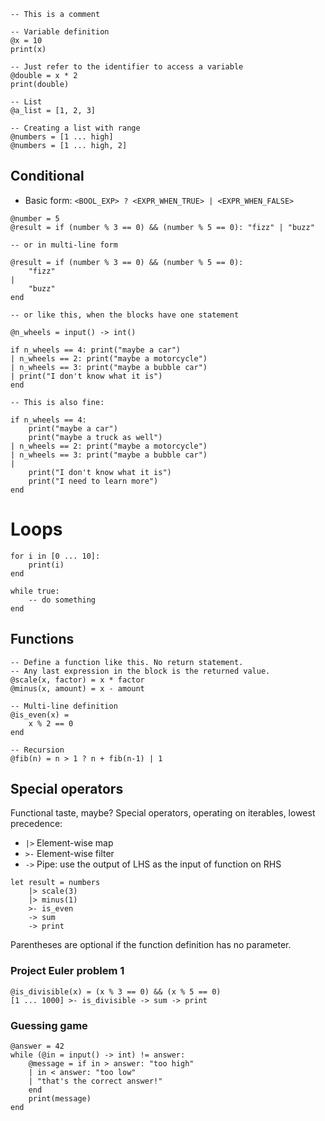 
```
-- This is a comment

-- Variable definition
@x = 10
print(x)

-- Just refer to the identifier to access a variable
@double = x * 2
print(double)

-- List
@a_list = [1, 2, 3]

-- Creating a list with range
@numbers = [1 ... high]
@numbers = [1 ... high, 2]

```

## Conditional
- Basic form: `<BOOL_EXP> ? <EXPR_WHEN_TRUE> | <EXPR_WHEN_FALSE>`
```
@number = 5
@result = if (number % 3 == 0) && (number % 5 == 0): "fizz" | "buzz" 

-- or in multi-line form

@result = if (number % 3 == 0) && (number % 5 == 0):
    "fizz"
| 
    "buzz" 
end

-- or like this, when the blocks have one statement

@n_wheels = input() -> int()

if n_wheels == 4: print("maybe a car")
| n_wheels == 2: print("maybe a motorcycle")
| n_wheels == 3: print("maybe a bubble car")
| print("I don't know what it is")
end

-- This is also fine:

if n_wheels == 4: 
    print("maybe a car")
    print("maybe a truck as well")
| n_wheels == 2: print("maybe a motorcycle")
| n_wheels == 3: print("maybe a bubble car")
|
    print("I don't know what it is")
    print("I need to learn more")
end
```

# Loops
```
for i in [0 ... 10]:
    print(i)    
end

while true:
    -- do something
end
```

## Functions
```
-- Define a function like this. No return statement.
-- Any last expression in the block is the returned value.
@scale(x, factor) = x * factor 
@minus(x, amount) = x - amount 

-- Multi-line definition
@is_even(x) =
    x % 2 == 0
end

-- Recursion
@fib(n) = n > 1 ? n + fib(n-1) | 1
```

## Special operators
Functional taste, maybe?
Special operators, operating on iterables, lowest precedence:
- `|>` Element-wise map
- `>-` Element-wise filter
- `->` Pipe: use the output of LHS as the input of function on RHS
```
let result = numbers
    |> scale(3)
    |> minus(1)
    >- is_even
    -> sum
    -> print
```

Parentheses are optional if the function definition has no parameter.

### Project Euler problem 1
```
@is_divisible(x) = (x % 3 == 0) && (x % 5 == 0)
[1 ... 1000] >- is_divisible -> sum -> print
```

### Guessing game
```
@answer = 42
while (@in = input() -> int) != answer:
    @message = if in > answer: "too high"
    | in < answer: "too low"
    | "that's the correct answer!"
    end
    print(message)
end
```
